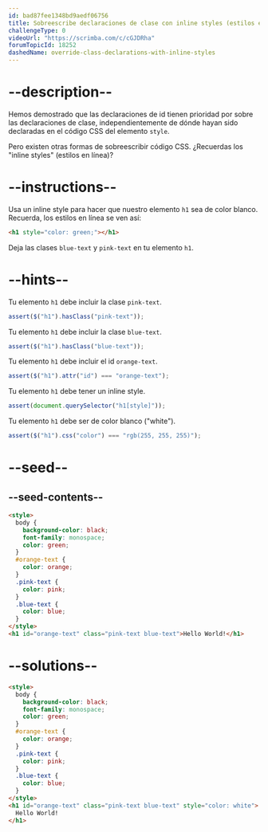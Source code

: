 ```yaml
---
id: bad87fee1348bd9aedf06756
title: Sobreescribe declaraciones de clase con inline styles (estilos en línea)
challengeType: 0
videoUrl: "https://scrimba.com/c/cGJDRha"
forumTopicId: 18252
dashedName: override-class-declarations-with-inline-styles
---
```


# --description--

Hemos demostrado que las declaraciones de id tienen prioridad por sobre las declaraciones de clase, independientemente de dónde hayan sido declaradas en el código CSS del elemento `style`.

Pero existen otras formas de sobreescribir código CSS. ¿Recuerdas los "inline styles" (estilos en línea)?

# --instructions--

Usa un inline style para hacer que nuestro elemento `h1` sea de color blanco. Recuerda, los estilos en línea se ven así:

```html
<h1 style="color: green;"></h1>
```

Deja las clases `blue-text` y `pink-text` en tu elemento `h1`.

# --hints--

Tu elemento `h1` debe incluir la clase `pink-text`.

```js
assert($("h1").hasClass("pink-text"));
```

Tu elemento `h1` debe incluir la clase `blue-text`.

```js
assert($("h1").hasClass("blue-text"));
```

Tu elemento `h1` debe incluir el id `orange-text`.

```js
assert($("h1").attr("id") === "orange-text");
```

Tu elemento `h1` debe tener un inline style.

```js
assert(document.querySelector("h1[style]"));
```

Tu elemento `h1` debe ser de color blanco ("white").

```js
assert($("h1").css("color") === "rgb(255, 255, 255)");
```

# --seed--

## --seed-contents--

```html
<style>
  body {
    background-color: black;
    font-family: monospace;
    color: green;
  }
  #orange-text {
    color: orange;
  }
  .pink-text {
    color: pink;
  }
  .blue-text {
    color: blue;
  }
</style>
<h1 id="orange-text" class="pink-text blue-text">Hello World!</h1>
```

# --solutions--

```html
<style>
  body {
    background-color: black;
    font-family: monospace;
    color: green;
  }
  #orange-text {
    color: orange;
  }
  .pink-text {
    color: pink;
  }
  .blue-text {
    color: blue;
  }
</style>
<h1 id="orange-text" class="pink-text blue-text" style="color: white">
  Hello World!
</h1>
```
